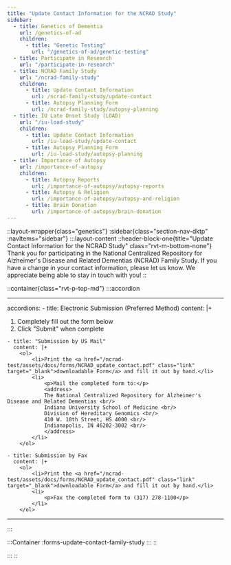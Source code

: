 ```yaml
---
title: "Update Contact Information for the NCRAD Study"
sidebar:
  - title: Genetics of Dementia
    url: /genetics-of-ad
    children:
      - title: "Genetic Testing"
        url: "/genetics-of-ad/genetic-testing"
  - title: Participate in Research
    url: "/participate-in-research"
  - title: NCRAD Family Study
    url: "/ncrad-family-study"
    children:
      - title: Update Contact Information
        url: /ncrad-family-study/update-contact
      - title: Autopsy Planning Form
        url: /ncrad-family-study/autopsy-planning
  - title: IU Late Onset Study (LOAD)
    url: "/iu-load-study"
    children:
      - title: Update Contact Information
        url: /iu-load-study/update-contact
      - title: Autopsy Planning Form
        url: /iu-load-study/autopsy-planning
  - title: Importance of Autopsy
    url: /importance-of-autopsy
    children:
      - title: Autopsy Reports
        url: /importance-of-autopsy/autopsy-reports
      - title: Autopsy & Religion
        url: /importance-of-autopsy/autopsy-and-religion
      - title: Brain Donation
        url: /importance-of-autopsy/brain-donation
---
```


::layout-wrapper{class="genetics"}
:sidebar{class="section-nav-dktp" :navItems="sidebar"}
:::layout-content
::header-block-one{title="Update Contact Information for the NCRAD Study" class="rvt-m-bottom-none"}
Thank you for participating in the National Centralized Repository for Alzheimer's Disease and Related Dementias (NCRAD) Family Study. If you have a change in your contact information, please let us know. We appreciate being able to stay in touch with you!
::

::container{class="rvt-p-top-md"}
:::accordion

---

accordions: - title: Electronic Submission (Preferred Method)
content: |+

<ol>
<li>Completely fill out the form below</li>
<li>Click "Submit" when complete</li>
</ol>

    - title: "Submission by US Mail"
      content: |+
        <ol>
            <li>Print the <a href="/ncrad-test/assets/docs/forms/NCRAD_update_contact.pdf" class="link" target="_blank">downloadable Form</a> and fill it out by hand.</li>
            <li>
                <p>Mail the completed form to:</p>
                <address>
                The National Centralized Repository for Alzheimer's Disease and Related Dementias <br/>
                Indiana University School of Medicine <br/>
                Division of Hereditary Genomics <br/>
                410 W. 10th Street, HS 4000 <br/>
                Indianapolis, IN 46202-3002 <br/>
                </address>
            </li>
        </ol>

    - title: Submission by Fax
      content: |+
        <ol>
            <li>Print the <a href="/ncrad-test/assets/docs/forms/NCRAD_update_contact.pdf" class="link" target="_blank">downloadable Form</a> and fill it out by hand.</li>
            <li>
                <p>Fax the completed form to (317) 278-1100</p>
            </li>
        </ol>

---

:::

:::Container
:forms-update-contact-family-study
:::
::

:::
::

